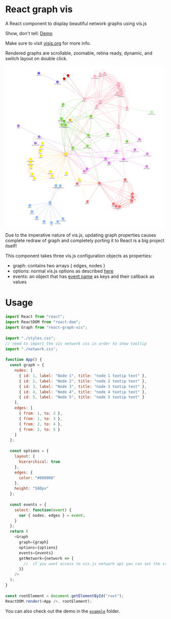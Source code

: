# React graph vis

A React component to display beautiful network graphs using vis.js

Show, don't tell: [Demo](http://crubier.github.io/react-graph-vis/)

Make sure to visit [visjs.org](http://visjs.org) for more info.

Rendered graphs are scrollable, zoomable, retina ready, dynamic, and switch layout on double click.

![A graph rendered by vis js](example.png)

Due to the imperative nature of vis.js, updating graph properties causes complete redraw of graph and completely porting it to React is a big project itself!

This component takes three vis.js configuration objects as properties:

- graph: contains two arrays { edges, nodes }
- options: normal vis.js options as described [here](http://visjs.org/docs/network/#options)
- events: an object that has [event name](http://visjs.org/docs/network/#Events) as keys and their callback as values

# Usage

```javascript
import React from "react";
import ReactDOM from "react-dom";
import Graph from "react-graph-vis";

import "./styles.css";
// need to import the vis network css in order to show tooltip
import "./network.css";

function App() {
  const graph = {
    nodes: [
      { id: 1, label: "Node 1", title: "node 1 tootip text" },
      { id: 2, label: "Node 2", title: "node 2 tootip text" },
      { id: 3, label: "Node 3", title: "node 3 tootip text" },
      { id: 4, label: "Node 4", title: "node 4 tootip text" },
      { id: 5, label: "Node 5", title: "node 5 tootip text" }
    ],
    edges: [
      { from: 1, to: 2 },
      { from: 1, to: 3 },
      { from: 2, to: 4 },
      { from: 2, to: 5 }
    ]
  };

  const options = {
    layout: {
      hierarchical: true
    },
    edges: {
      color: "#000000"
    },
    height: "500px"
  };

  const events = {
    select: function(event) {
      var { nodes, edges } = event;
    }
  };
  return (
    <Graph
      graph={graph}
      options={options}
      events={events}
      getNetwork={network => {
        //  if you want access to vis.js network api you can set the state in a parent component using this property
      }}
    />
  );
}

const rootElement = document.getElementById("root");
ReactDOM.render(<App />, rootElement);

```











You can also check out the demo in the [`example`](https://github.com/crubier/react-graph-vis/tree/master/example) folder.

